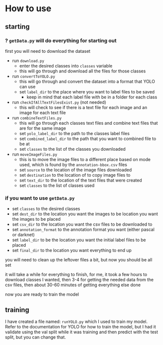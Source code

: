 # How to use
## starting
### ? `getData.py` will do everything for starting out
first you will need to download the dataset
* run `download.py`
  * enter the desired classes into `classes` variable
  * this will go through and download all the files for those classes
* run `convertToYOLO.py`
  * this will go through and convert the dataset into a format that YOLO can use
  * set `label_dir` to the place where you want to label files to be saved
    * keep in mind that each label file with be in a folder for each class
* run `checkIfAllTextFilesExist.py` (not needed)
  * this will check to see if there is a text file for each image and an image for each text file
* run `combineTextFiles.py`
  * this will go through each classes text files and combine text files that are for the same image
  * set `yolo_label_dir` to the path to the classes label files
  * set `combined_label_dir` to the path that you want to combined file to be at
  * set `classes` to the list of the classes you downloaded
* run `moveImageFiles.py`
  * this is to move the image files to a different place based on mode used, which is found by the `annotation-bbox.csv` files
  * set `source` to the location of the image files downloaded
  * set `destination` to the location of to copy image files to
  * set `text_dir` to the location of the text files that were created
  * set `classes` to the list of classes used
  
### if you want to use `getData.py`
* set `classes` to the desired classes
* set `dest_dir` to the location you want the images to be location you want the images to be placed
* set `csv_dir` to the location you want the csv files to be downloaded to
* set `annotation_format` to the annotation format you want (either pascal or darknet)
* set `label_dir` to be the location you want the initial label files to be placed
* set `final_dir` to the location you want everything to end up

you will need to clean up the leftover files a bit, but now you should be all set

it will take a while for everything to finish, for me, it took a few hours to download classes I wanted, then 3-4 for 
getting the needed data from the csv files, then about 30-60 minutes of getting everything else done

now you are ready to train the model

## training
I have created a file named: `runYOLO.py` which I used to train my model. Refer to the documentation for YOLO for how to train the model, but I had it validate using the val split while it was training and then predict with the test split, but you can change that.
